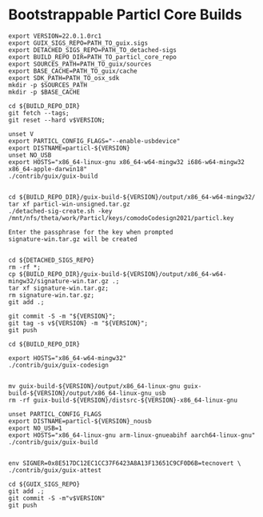 # Bootstrappable Particl Core Builds


    export VERSION=22.0.1.0rc1
    export GUIX_SIGS_REPO=PATH_TO_guix.sigs
    export DETACHED_SIGS_REPO=PATH_TO_detached-sigs
    export BUILD_REPO_DIR=PATH_TO_particl_core_repo
    export SOURCES_PATH=PATH_TO_guix/sources
    export BASE_CACHE=PATH_TO_guix/cache
    export SDK_PATH=PATH_TO_osx_sdk
    mkdir -p $SOURCES_PATH
    mkdir -p $BASE_CACHE

    cd ${BUILD_REPO_DIR}
    git fetch --tags;
    git reset --hard v$VERSION;

    unset V
    export PARTICL_CONFIG_FLAGS="--enable-usbdevice"
    export DISTNAME=particl-${VERSION}
    unset NO_USB
    export HOSTS="x86_64-linux-gnu x86_64-w64-mingw32 i686-w64-mingw32 x86_64-apple-darwin18"
    ./contrib/guix/guix-build


    cd ${BUILD_REPO_DIR}/guix-build-${VERSION}/output/x86_64-w64-mingw32/
    tar xf particl-win-unsigned.tar.gz
    ./detached-sig-create.sh -key /mnt/nfs/theta/work/Particl/keys/comodoCodesign2021/particl.key

    Enter the passphrase for the key when prompted
    signature-win.tar.gz will be created


    cd ${DETACHED_SIGS_REPO}
    rm -rf *;
    cp ${BUILD_REPO_DIR}/guix-build-${VERSION}/output/x86_64-w64-mingw32/signature-win.tar.gz .;
    tar xf signature-win.tar.gz;
    rm signature-win.tar.gz;
    git add .;

    git commit -S -m "${VERSION}";
    git tag -s v${VERSION} -m "${VERSION}";
    git push

    cd ${BUILD_REPO_DIR}

    export HOSTS="x86_64-w64-mingw32"
    ./contrib/guix/guix-codesign


    mv guix-build-${VERSION}/output/x86_64-linux-gnu guix-build-${VERSION}/output/x86_64-linux-gnu_usb
    rm -rf guix-build-${VERSION}/distsrc-${VERSION}-x86_64-linux-gnu

    unset PARTICL_CONFIG_FLAGS
    export DISTNAME=particl-${VERSION}_nousb
    export NO_USB=1
    export HOSTS="x86_64-linux-gnu arm-linux-gnueabihf aarch64-linux-gnu"
    ./contrib/guix/guix-build


    env SIGNER=0x8E517DC12EC1CC37F6423A8A13F13651C9CF0D6B=tecnovert \
    ./contrib/guix/guix-attest

    cd ${GUIX_SIGS_REPO}
    git add .;
    git commit -S -m"v$VERSION"
    git push

